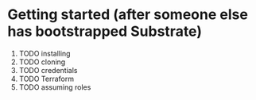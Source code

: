 # Getting started (after someone else has bootstrapped Substrate)

1. TODO installing
2. TODO cloning
3. TODO credentials
4. TODO Terraform
5. TODO assuming roles
